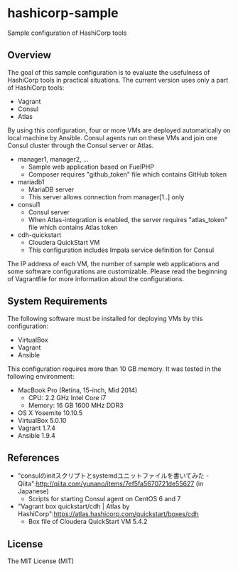 # hashicorp-sample

Sample configuration of HashiCorp tools

## Overview

The goal of this sample configuration is to evaluate the usefulness of HashiCorp tools in practical situations. The current version uses only a part of HashiCorp tools:

* Vagrant
* Consul
* Atlas

By using this configuration, four or more VMs are deployed automatically on local machine by Ansible. Consul agents run on these VMs and join one Consul cluster through the Consul server or Atlas.

* manager1, manager2, ...
    * Sample web application based on FuelPHP
    * Composer requires "github_token" file which contains GitHub token
* mariadb1
    * MariaDB server
    * This server allows connection from manager[1..] only
* consul1
    * Consul server
    * When Atlas-integration is enabled, the server requires "atlas_token" file which contains Atlas token
* cdh-quickstart
    * Cloudera QuickStart VM
    * This configuration includes Impala service definition for Consul

The IP address of each VM, the number of sample web applications and some software configurations are customizable. Please read the beginning of Vagrantfile for more information about the configurations.

## System Requirements

The following software must be installed for deploying VMs by this configuration:

* VirtualBox
* Vagrant
* Ansible

This configuration requires more than 10 GB memory. It was tested in the following environment:

* MacBook Pro (Retina, 15-inch, Mid 2014)
    * CPU: 2.2 GHz Intel Core i7
    * Memory: 16 GB 1600 MHz DDR3
* OS X Yosemite 10.10.5
* VirtualBox 5.0.10
* Vagrant 1.7.4
* Ansible 1.9.4

## References

* "consulのinitスクリプトとsystemdユニットファイルを書いてみた - Qiita":http://qiita.com/yunano/items/7ef5fa5670721de55627 (in Japanese)
    * Scripts for starting Consul agent on CentOS 6 and 7
* "Vagrant box quickstart/cdh | Atlas by HashiCorp":https://atlas.hashicorp.com/quickstart/boxes/cdh
    * Box file of Cloudera QuickStart VM 5.4.2

## License

The MIT License (MIT)

